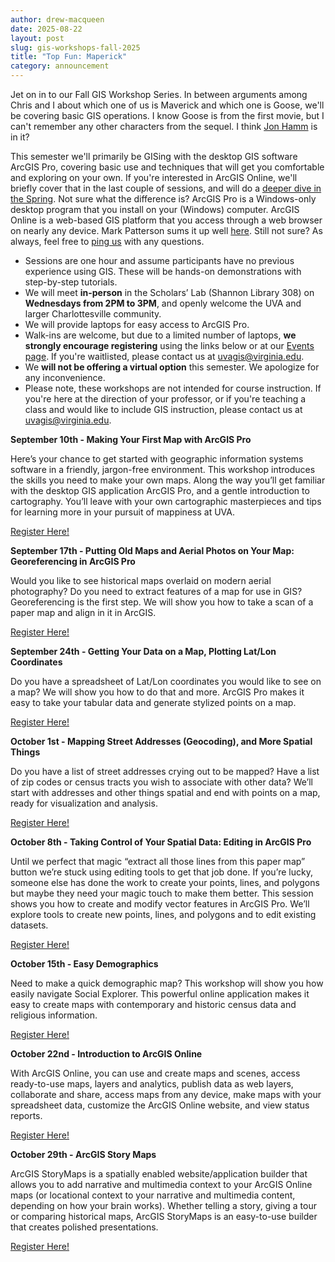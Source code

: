 ```yaml
---
author: drew-macqueen
date: 2025-08-22
layout: post
slug: gis-workshops-fall-2025
title: "Top Fun: Maperick"
category: announcement
---
```


 Jet on in to our Fall GIS Workshop Series. In between arguments among Chris and I about which one of us is Maverick and which one is Goose, we'll be covering basic GIS operations. I know Goose is from the first movie, but I can't remember any other characters from the sequel. I think [Jon Hamm](https://www.youtube.com/watch?v=IiLJsOsRKUI) is in it?  

 This semester we'll primarily be GISing with the desktop GIS software ArcGIS Pro, covering basic use and techniques that will get you comfortable and exploring on your own. If you're interested in ArcGIS Online, we'll briefly cover that in the last couple of sessions, and will do a [deeper dive in the Spring](https://guides.lib.virginia.edu/gis/teaching_resources#s-lib-ctab-22148924-4). Not sure what the difference is? ArcGIS Pro is a Windows-only desktop program that you install on your (Windows) computer. ArcGIS Online is a web-based GIS platform that you access through a web browser on nearly any device. Mark Patterson sums it up  well [here](https://storymaps.arcgis.com/stories/bf37fb8c97ca405c8876553101933f4e). Still not sure? As always, feel free to [ping us](mailto:uvagis@virginia.edu) with any questions. 

- Sessions are one hour and assume participants have no previous experience using GIS. These will be hands-on demonstrations with step-by-step tutorials.
- We will meet **in-person** in the Scholars’ Lab (Shannon Library 308) on **Wednesdays from 2PM to 3PM**, and openly welcome the UVA and larger Charlottesville community. 
- We will provide laptops for easy access to ArcGIS Pro. 
- Walk-ins are welcome, but due to a limited number of laptops, **we strongly encourage registering** using the links below or at our [Events page](https://scholarslab.lib.virginia.edu/events/). If you're waitlisted, please contact us at [uvagis@virginia.edu](mailto:uvagis@virginia.edu).
- We **will not be offering a virtual option** this semester. We apologize for any inconvenience. 
- Please note, these workshops are not intended for course instruction. If you're here at the direction of your professor, or if you're teaching a class and would like to include GIS instruction, please contact us at [uvagis@virginia.edu](mailto:uvagis@virginia.edu).

**September 10th - Making Your First Map with ArcGIS Pro**

Here’s your chance to get started with geographic information systems software in a friendly, jargon-free environment. This workshop introduces the skills you need to make your own maps. Along the way you’ll get familiar with the desktop GIS application ArcGIS Pro, and a gentle introduction to cartography. You’ll leave with your own cartographic masterpieces and tips for learning more in your pursuit of mappiness at UVA.

[Register Here!](https://cal.lib.virginia.edu/calendar/events/Fall2025GISWorkshop1)

**September 17th - Putting Old Maps and Aerial Photos on Your Map: Georeferencing in ArcGIS Pro**

Would you like to see historical maps overlaid on modern aerial photography?  Do you need to extract features of a map for use in GIS?  Georeferencing is the first step.  We will show you how to take a scan of a paper map and align in it in ArcGIS.

[Register Here!](https://cal.lib.virginia.edu/calendar/events/Fall2025GISWorkshop2)

**September 24th - Getting Your Data on a Map, Plotting Lat/Lon Coordinates**

Do you have a spreadsheet of Lat/Lon coordinates you would like to see on a map? We will show you how to do that and more. ArcGIS Pro makes it easy to take your tabular data and generate stylized points on a map.

[Register Here!](https://cal.lib.virginia.edu/calendar/events/Fall2025GISWorkshop3)

**October 1st - Mapping Street Addresses (Geocoding), and More Spatial Things**

Do you have a list of street addresses crying out to be mapped?  Have a list of zip codes or census tracts you wish to associate with other data?  We’ll start with addresses and other things spatial and end with points on a map, ready for visualization and analysis.

[Register Here!](https://cal.lib.virginia.edu/calendar/events/Fall2025GISWorkshop4)

**October 8th - Taking Control of Your Spatial Data: Editing in ArcGIS Pro**

Until we perfect that magic “extract all those lines from this paper map” button we’re stuck using editing tools to get that job done.  If you’re lucky, someone else has done the work to create your points, lines, and polygons but maybe they need your magic touch to make them better.  This session shows you how to create and modify vector features in ArcGIS Pro.  We’ll explore tools to create new points, lines, and polygons and to edit existing datasets.  

[Register Here!](https://cal.lib.virginia.edu/calendar/events/Fall2025GISWorkshop5)

**October 15th - Easy Demographics**

Need to make a quick demographic map?  This workshop will show you how easily navigate Social Explorer.  This powerful online application makes it easy to create maps with contemporary and historic census data and religious information.

[Register Here!](https://cal.lib.virginia.edu/calendar/events/Fall2025GISWorkshop6)

**October 22nd - Introduction to ArcGIS Online**

With ArcGIS Online, you can use and create maps and scenes, access ready-to-use maps, layers and analytics, publish data as web layers, collaborate and share, access maps from any device, make maps with your spreadsheet data, customize the ArcGIS Online website, and view status reports.

[Register Here!](https://cal.lib.virginia.edu/calendar/events/Fall2025GISWorkshop7)

**October 29th - ArcGIS Story Maps**

ArcGIS StoryMaps is a spatially enabled website/application builder that allows you to add narrative and multimedia context to your ArcGIS Online maps (or locational context to your narrative and multimedia content, depending on how your brain works). Whether telling a story, giving a tour or comparing historical maps, ArcGIS StoryMaps is an easy-to-use builder that creates polished presentations.

[Register Here!](https://cal.lib.virginia.edu/calendar/events/Fall2025GISWorkshop8)



